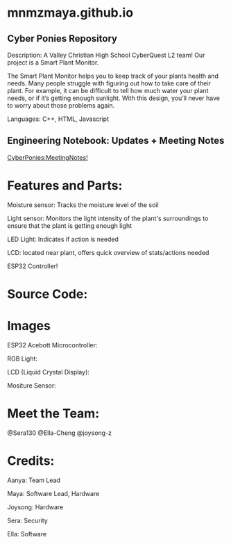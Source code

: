 # mnmzmaya.github.io

## Cyber Ponies Repository

Description: A Valley Christian High School CyberQuest L2 team! Our project is a Smart Plant Monitor.

The Smart Plant Monitor helps you to keep track of your plants health and needs. Many people struggle with figuring out how to take care of their plant. For example, it can be difficult to tell how much water your plant needs, or if it’s getting enough sunlight. With this design, you’ll never have to worry about those problems again.

Languages: C++, HTML, Javascript

## Engineering Notebook: Updates + Meeting Notes
[CyberPonies:MeetingNotes!](https://docs.google.com/document/d/1z-QsHLBlsf0Ue8e-Vi6UJ9-FZVHO9VlD3msjy8PQWck/edit?usp=sharing)

# Features and Parts:
Moisture sensor: Tracks the moisture level of the soil

Light sensor: Monitors the light intensity of the plant's surroundings to ensure that the plant is getting enough light

LED Light: Indicates if action is needed

LCD: located near plant, offers quick overview of stats/actions needed

ESP32 Controller!

# Source Code:

# Images
ESP32 Acebott Microcontroller:

RGB Light:

LCD (Liquid Crystal Display):

Mositure Sensor:

# Meet the Team:
@Sera130
@Ella-Cheng
@joysong-z

# Credits:
Aanya: Team Lead

Maya: Software Lead, Hardware

Joysong: Hardware

Sera: Security

Ella: Software

